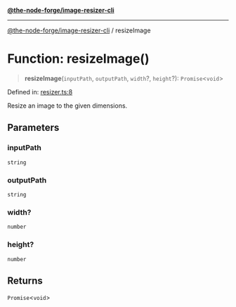 [**@the-node-forge/image-resizer-cli**](../README.md)

***

[@the-node-forge/image-resizer-cli](../globals.md) / resizeImage

# Function: resizeImage()

> **resizeImage**(`inputPath`, `outputPath`, `width`?, `height`?): `Promise`\<`void`\>

Defined in: [resizer.ts:8](https://github.com/The-Node-Forge/image-resizer-cli/blob/a50dec538743738c16fa6c46084c5ae1f6446b33/src/resizer.ts#L8)

Resize an image to the given dimensions.

## Parameters

### inputPath

`string`

### outputPath

`string`

### width?

`number`

### height?

`number`

## Returns

`Promise`\<`void`\>
